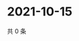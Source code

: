 # 2021-10-15

共 0 条

<!-- BEGIN WEIBO -->
<!-- 最后更新时间 Fri Oct 15 2021 19:00:31 GMT+0800 (China Standard Time) -->

<!-- END WEIBO -->
